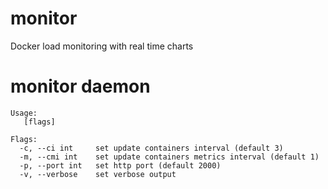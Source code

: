 # monitor
Docker load monitoring with real time charts
# monitor daemon
```
Usage:
   [flags]

Flags:
  -c, --ci int     set update containers interval (default 3)
  -m, --cmi int    set update containers metrics interval (default 1)
  -p, --port int   set http port (default 2000)
  -v, --verbose    set verbose output
```
